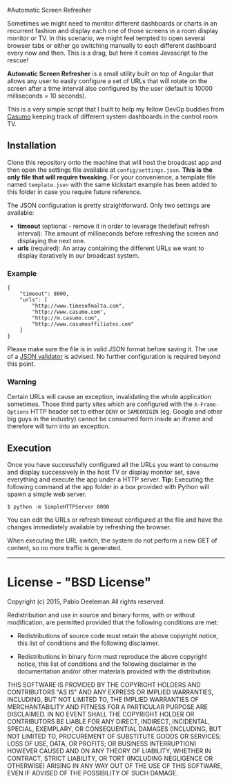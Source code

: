 #Automatic Screen Refresher

Sometimes we might need to monitor different dashboards or charts in an recurrent fashion and display each one of those screens in a room display monitor or TV. In this scenario, we might feel tempted to open several browser tabs or either go switching manually to each different dashboard every now and then. This is a drag, but here it comes Javascript to the rescue!

**Automatic Screen Refresher** is a small utility built on top of Angular that allows any user to easily configure a set of URLs that will rotate on the screen after a time interval also configured by the user (default is 10000 milliseconds = 10 seconds).

This is a very simple script that I built to help my fellow DevOp buddies from [Casumo](http://www.casumo.com) keeping track of different system dashboards in the control room TV. 

## Installation
Clone this repository onto the machine that will host the broadcast app and then open the settings file available at ```config/settings.json```. **This is the only file that will require tweaking**. For your convenience, a template file named ```template.json``` with the same kickstart example has been added to this folder in case you require future reference.

The JSON configuration is pretty straightforward. Only two settings are available:

* **timeout** (optional - remove it in order to leverage thedefault refresh interval): The amount of milliseconds before refreshing the screen and displaying the next one.
* **urls** (required): An array containing the different URLs we want to display iteratively in our broadcast system.

### Example

````
{
    "timeout": 8000,
    "urls": [
        "http://www.timesofmalta.com",
        "http://www.casumo.com",
        "http://m.casumo.com",
        "http://www.casumoaffiliates.com"
    ]
}
````

Please make sure the file is in valid JSON format before saving it. The use of a [JSON validator](http://jsonlint.com/) is advised. No further configuration is required beyond this point.

### Warning
Certain URLs will cause an exception, invalidating the whole application sometimes. Those third party sites which are configured with the ``X-Frame-Options`` HTTP header set to either ``DENY`` or ``SAMEORIGIN`` (eg. Google and other big guys in the industry) cannot be consumed form inside an iframe and therefore will turn into an exception.

## Execution

Once you have successfully configured all the URLs you want to consume and display successively in the host TV or display monitor set, save everything and execute the app under a HTTP server. **Tip:** Executing the following command at the app folder in a box provided with Python will spawn a simple web server.

``$ python -m SimpleHTTPServer 8000``

You can edit the URLs or refresh timeout configured at the file and have the changes immediately available by refreshing the browser. 

When executing the URL switch, the system do not perform a new GET of content, so no more traffic is generated.

----------
# License - "BSD License" #

Copyright (c) 2015, Pablo Deeleman
All rights reserved.

Redistribution and use in source and binary forms, with or without
modification, are permitted provided that the following conditions are met:

* Redistributions of source code must retain the above copyright notice, this
  list of conditions and the following disclaimer.

* Redistributions in binary form must reproduce the above copyright notice,
  this list of conditions and the following disclaimer in the documentation
  and/or other materials provided with the distribution.

THIS SOFTWARE IS PROVIDED BY THE COPYRIGHT HOLDERS AND CONTRIBUTORS "AS IS" AND ANY EXPRESS OR IMPLIED WARRANTIES, INCLUDING, BUT NOT LIMITED TO, THE IMPLIED WARRANTIES OF MERCHANTABILITY AND FITNESS FOR A PARTICULAR PURPOSE ARE DISCLAIMED. IN NO EVENT SHALL THE COPYRIGHT HOLDER OR CONTRIBUTORS BE LIABLE FOR ANY DIRECT, INDIRECT, INCIDENTAL, SPECIAL, EXEMPLARY, OR CONSEQUENTIAL DAMAGES (INCLUDING, BUT NOT LIMITED TO, PROCUREMENT OF SUBSTITUTE GOODS OR SERVICES; LOSS OF USE, DATA, OR PROFITS; OR BUSINESS INTERRUPTION) HOWEVER CAUSED AND ON ANY THEORY OF LIABILITY, WHETHER IN CONTRACT, STRICT LIABILITY, OR TORT (INCLUDING NEGLIGENCE OR OTHERWISE) ARISING IN ANY WAY OUT OF THE USE OF THIS SOFTWARE, EVEN IF ADVISED OF THE POSSIBILITY OF SUCH DAMAGE.




